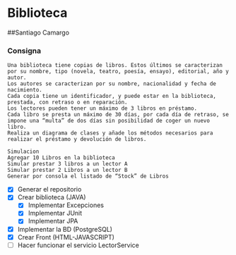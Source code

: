 # Biblioteca

##Santiago Camargo

### Consigna 
```
Una biblioteca tiene copias de libros. Estos últimos se caracterizan por su nombre, tipo (novela, teatro, poesía, ensayo), editorial, año y autor.
Los autores se caracterizan por su nombre, nacionalidad y fecha de nacimiento.
Cada copia tiene un identificador, y puede estar en la biblioteca, prestada, con retraso o en reparación.
Los lectores pueden tener un máximo de 3 libros en préstamo.
Cada libro se presta un máximo de 30 días, por cada día de retraso, se impone una “multa” de dos días sin posibilidad de coger un nuevo libro.
Realiza un diagrama de clases y añade los métodos necesarios para realizar el préstamo y devolución de libros.

Simulacion 
Agregar 10 Libros en la biblioteca
Simular prestar 3 libros a un lector A
Simular prestar 2 Libros a un lector B
Generar por consola el listado de “Stock” de Libros
```
- [x] Generar el repositorio
- [x] Crear biblioteca (JAVA)
  - [x] Implementar Excepciones 
  - [x] Implementar JUnit
  - [x] Implementar JPA
- [x] Implementar la BD (PostgreSQL)
- [x] Crear Front (HTML-JAVASCRIPT)
- [ ] Hacer funcionar el servicio LectorService
